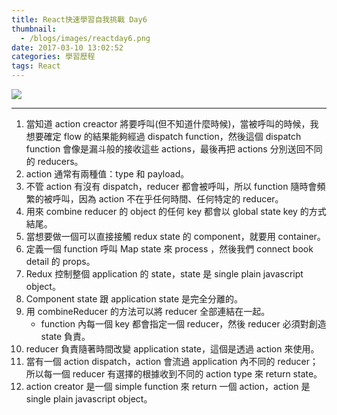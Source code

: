 ```yaml
---
title: React快速學習自我挑戰 Day6
thumbnail:
  - /blogs/images/reactday6.png
date: 2017-03-10 13:02:52
categories: 學習歷程
tags: React
---
```

<img src="/blogs/images/reactday6.png">

***
1. 當知道 action creactor 將要呼叫(但不知道什麼時候)，當被呼叫的時候，我想要確定 flow 的結果能夠經過 dispatch function，然後這個 dispatch function 會像是漏斗般的接收這些 actions，最後再把 actions 分別送回不同的 reducers。
2. action 通常有兩種值：type 和 payload。
3. 不管 action 有沒有 dispatch，reducer 都會被呼叫，所以 function 隨時會頻繁的被呼叫，因為 action 不在乎任何時間、任何特定的 reducer。
4. 用來 combine reducer 的 object 的任何 key 都會以 global state key 的方式結尾。
5. 當想要做一個可以直接接觸 redux state 的 component，就要用 container。
6. 定義一個 function 呼叫 Map state 來 process ，然後我們 connect book detail 的 props。
7. Redux 控制整個 application 的 state，state 是 single plain javascript object。
8. Component state 跟 application state 是完全分離的。
9. 用 combineReducer 的方法可以將 reducer 全部連結在一起。
    - function 內每一個 key 都會指定一個 reducer，然後 reducer 必須對創造 state 負責。
10. reducer 負責隨著時間改變 application state，這個是透過 action 來使用。
11. 當有一個 action dispatch，action 會流過 application 內不同的 reducer；所以每一個 reducer 有選擇的根據收到不同的 action type 來 return state。
12. action creator 是一個  simple function 來 return 一個 action，action 是 single plain javascript object。